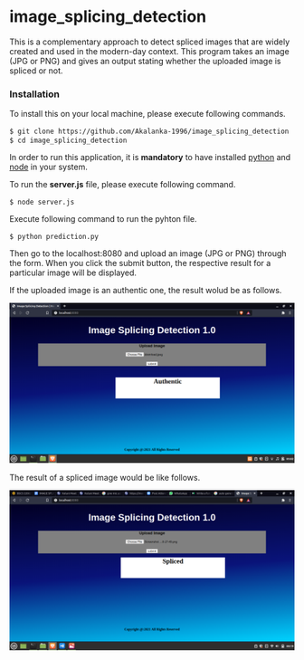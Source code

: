 # image_splicing_detection
This is a complementary approach to detect spliced images that are widely created and used in the modern-day context. This program takes an image (JPG or PNG) and gives an output stating whether the uploaded image is spliced or not.

### Installation

To install this on your local machine, please execute following commands.

```
$ git clone https://github.com/Akalanka-1996/image_splicing_detection
$ cd image_splicing_detection
```

In order to run this application, it is **mandatory** to have installed [python](https://www.python.org/) and [node](https://nodejs.org/en/) in your system.

To run the **server.js** file, please execute following command.

```
$ node server.js
```

Execute following command to run the pyhton file.

```
$ python prediction.py
```
Then go to the localhost:8080 and upload an image (JPG or PNG) through the form. When you click the submit button, the respective result for a particular image will be displayed.

If the uploaded image is an authentic one, the result wolud be as follows.

![](images/au.png)

The result of a spliced image would be like follows.

![](images/sp.png)
